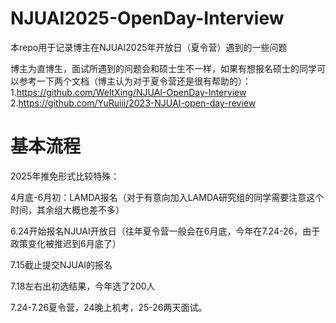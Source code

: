 # NJUAI2025-OpenDay-Interview
本repo用于记录博主在NJUAI2025年开放日（夏令营）遇到的一些问题

博主为直博生，面试所遇到的问题会和硕士生不一样，如果有想报名硕士的同学可以参考一下两个文档（博主认为对于夏令营还是很有帮助的）：
1.https://github.com/WeltXing/NJUAI-OpenDay-Interview
2.https://github.com/YuRuiii/2023-NJUAI-open-day-review

# 基本流程

2025年推免形式比较特殊：

4月底-6月初：LAMDA报名（对于有意向加入LAMDA研究组的同学需要注意这个时间，其余组大概也差不多）

6.24开始报名NJUAI开放日（往年夏令营一般会在6月底，今年在7.24-26，由于政策变化被推迟到6月底了）

7.15截止提交NJUAI的报名

7.18左右出初选结果，今年选了200人

7.24-7.26夏令营，24晚上机考，25-26两天面试。

